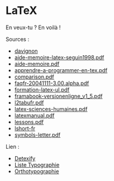 # LaTeX
En veux-tu ? En voilà !

Sources :

* [davignon](https://dms.umontreal.ca/~davignon/MAT1720/latex/)
* [aide-memoire-latex-seguin1998.pdf](https://tex.loria.fr/general/aide-memoire-latex-seguin1998.pdf)
* [aide-memoire.pdf](http://www.edu.upmc.fr/c2i/ressources/latex/aide-memoire.pdf)
* [apprendre-a-programmer-en-tex.pdf](http://mirrors.ctan.org/info/apprendre-a-programmer-en-tex/output/apprendre-a-programmer-en-tex.pdf)
* [comparison.pdf](http://www.rtznet.nl/zink/comparison.pdf)
* [faqfr-20041111-3.00.alpha.pdf](http://faqfctt.fr.eu.org/3.00.alpha/faqfr-20041111-3.00.alpha.pdf)
* [formation-latex-ul.pdf](https://www.bibl.ulaval.ca/fichiers_site/services/formation-latex-ul.pdf)
* [framabook-versionenligne_v1_5.pdf](https://framabook.org/docs/latex/framabook-versionenligne_v1_5.pdf)
* [l2tabufr.pdf](http://mirrors.ctan.org/info/l2tabu/french/l2tabufr.pdf)
* [latex-sciences-humaines.pdf](http://tug.ctan.org/info/latex-sciences-humaines.pdf)
* [latexmanual.pdf](http://www.gang.umass.edu/~franz/latexmanual.pdf)
* [lessons.pdf](https://jacques-andre.fr/faqtypo/lessons.pdf)
* [lshort-fr](http://mirrors.ctan.org/info/lshort/french/lshort-fr.pdf)
* [symbols-letter.pdf](http://tug.ctan.org/info/symbols/comprehensive/symbols-letter.pdf)

Lien :

* [Detexify](http://detexify.kirelabs.org/classify.html)
* [Liste Typographie](http://listetypo.free.fr/)
* [Orthotypographie](http://www.orthotypographie.fr/)
